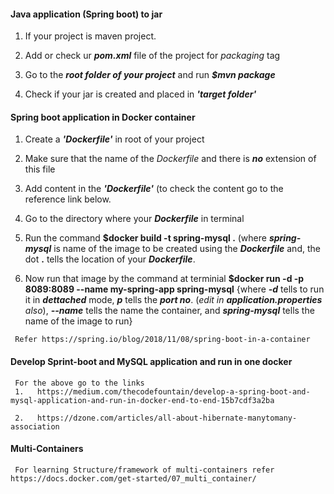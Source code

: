 
#### Java application (Spring boot) to jar

   1.    If your project is maven project.

   2.    Add or check ur **_pom.xml_** file of the project for _packaging_ tag

   3.    Go to the **_root folder of your project_** and run **_$mvn package_**

   4.    Check if your jar is created and placed in **_'target folder'_** 

#### Spring boot application in Docker container
     
   1.    Create a **_'Dockerfile'_** in root of your project

   2.    Make sure that the name of the _Dockerfile_ and there is **_no_** extension of this file

   3.    Add content in  the **_'Dockerfile'_** (to check the content go to the reference 
         link below.

   4.    Go to the directory where your **_Dockerfile_** in terminal

   5.    Run the command **$docker build -t spring-mysql .** (where **_spring-mysql_** is 
         name of the image to be created using the **_Dockerfile_** and, the dot **.** tells the location of your **_Dockerfile_**.

   6.    Now run that image by the command at terminial 
         **$docker run -d -p 8089:8089 --name my-spring-app spring-mysql** {where **_-d_** tells to run it in **_dettached_** mode, **_p_** tells the **_port no_**. (_edit in **application.properties** also_), **_--name_** tells the name the container, and **_spring-mysql_** tells the name of the image to run}


     Refer https://spring.io/blog/2018/11/08/spring-boot-in-a-container

####  Develop Sprint-boot and MySQL application and run in one docker

     For the above go to the links 
     1.   https://medium.com/thecodefountain/develop-a-spring-boot-and-mysql-application-and-run-in-docker-end-to-end-15b7cdf3a2ba

     2.   https://dzone.com/articles/all-about-hibernate-manytomany-association

#### Multi-Containers
     
     For learning Structure/framework of multi-containers refer https://docs.docker.com/get-started/07_multi_container/
